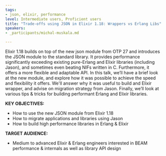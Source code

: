 ```yaml
---
tags:
- json, elixir, performance
level: Intermediate users, Proficient users
title: "Trade-offs using JSON in Elixir 1.18: Wrappers vs Erlang Libs"
speakers:
- _participants/michal-muskala.md

---
```

Elixir 1.18 builds on top of the new json module from OTP 27 and introduces the JSON module to the standard library. It provides performance significantly exceeding existing pure-Erlang and Elixir libraries (including Jason), and sometimes even beating NIFs written in C. Furthermore, it offers a more flexible and adaptable API. In this talk, we’ll have a brief look at the new module, and explore how it was possible to achieve the speed and flexibility it offers. We'll answer why it was useful to build and Elixir wrapper, and advise on migration strategy from Jason. Finally, we’ll look at various tips & tricks for building performant Erlang and Elixir libraries.

**KEY OBJECTIVES:**
- How to use the new JSON module from Elixir 1.18
- How to migrate applications and libraries using Jason
- How to build high performance libraries in Erlang & Elixir

**TARGET AUDIENCE:**
- Medium to advanced Elixir & Erlang engineers interested in BEAM performance & internals as well as library API design
